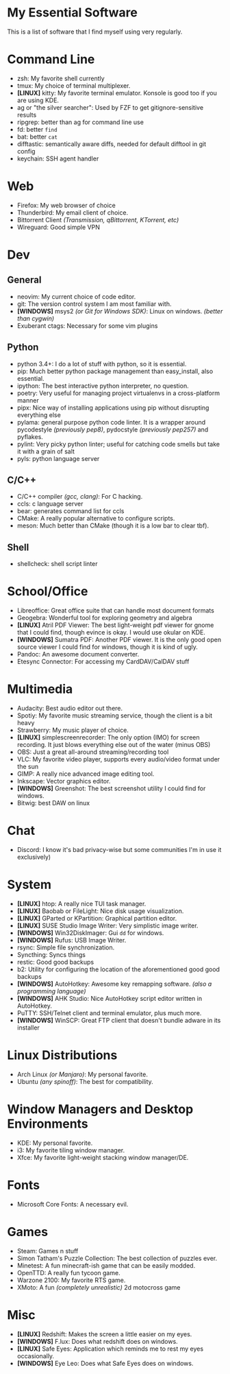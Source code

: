 My Essential Software
=====================

This is a list of software that I find myself using very regularly.

# Command Line

- zsh: My favorite shell currently
- tmux: My choice of terminal multiplexer.
- **[LINUX]** kitty: My favorite terminal emulator.  Konsole is good too if
  you are using KDE.
- ag or "the silver searcher": Used by FZF to get gitignore-sensitive results
- ripgrep: better than ag for command line use
- fd: better `find`
- bat: better `cat`
- difftastic: semantically aware diffs, needed for default difftool in git config
- keychain: SSH agent handler

# Web

- Firefox: My web browser of choice
- Thunderbird: My email client of choice.
- Bittorrent Client _(Transmission, qBittorrent, KTorrent, etc)_
- Wireguard: Good simple VPN

# Dev

## General

- neovim: My current choice of code editor.
- git: The version control system I am most familiar with.
- **[WINDOWS]** msys2 _(or Git for Windows SDK)_: Linux on windows.  _(better
  than cygwin)_
- Exuberant ctags: Necessary for some vim plugins

## Python

- python 3.4+: I do a lot of stuff with python, so it is essential.
- pip: Much better python package management than easy_install, also essential.
- ipython: The best interactive python interpreter, no question.
- poetry: Very useful for managing project virtualenvs in a cross-platform manner
- pipx: Nice way of installing applications using pip without disrupting everything else
- pylama: general purpose python code linter.  It is a wrapper around pycodestyle
  _(previously pep8)_, pydocstyle _(previously pep257)_ and pyflakes.
- pylint: Very picky python linter; useful for catching code smells but take it with
  a grain of salt
- pyls: python language server

## C/C++
- C/C++ compiler _(gcc, clang)_: For C hacking.
- ccls: c language server
- bear: generates command list for ccls
- CMake: A really popular alternative to configure scripts.
- meson: Much better than CMake (though it is a low bar to clear tbf).

## Shell

- shellcheck: shell script linter

# School/Office

- Libreoffice: Great office suite that can handle most document formats
- Geogebra: Wonderful tool for exploring geometry and algebra
- **[LINUX]** Atril PDF Viewer: The best light-weight pdf viewer for gnome that I could find,
  though evince is okay. I would use okular on KDE.
- **[WINDOWS]** Sumatra PDF: Another PDF viewer.  It is the only good open source viewer
  I could find for windows, though it is kind of ugly.
- Pandoc: An awesome document converter.
- Etesync Connector: For accessing my CardDAV/CalDAV stuff

# Multimedia

- Audacity: Best audio editor out there.
- Spotiy: My favorite music streaming service, though the client is a bit heavy
- Strawberry: My music player of choice.
- **[LINUX]** simplescreenrecorder: The only option (IMO) for screen recording.  It just
  blows everything else out of the water (minus OBS)
- OBS: Just a great all-around streaming/recording tool
- VLC: My favorite video player, supports every audio/video format under the sun
- GIMP: A really nice advanced image editing tool.
- Inkscape: Vector graphics editor.
- **[WINDOWS]** Greenshot: The best screenshot utility I could find for windows.
- Bitwig: best DAW on linux

# Chat

- Discord: I know it's bad privacy-wise but some communities I'm in use it exclusively)

# System

- **[LINUX]** htop: A really nice TUI task manager.
- **[LINUX]** Baobab or FileLight: Nice disk usage visualization.
- **[LINUX]** GParted or KPartition: Graphical partition editor.
- **[LINUX]** SUSE Studio Image Writer: Very simplistic image writer.
- **[WINDOWS]** Win32DiskImager: Gui `dd` for windows.
- **[WINDOWS]** Rufus: USB Image Writer.
- rsync: Simple file synchronization.
- Syncthing: Syncs things
- restic: Good good backups
- b2: Utility for configuring the location of the aforementioned good good backups
- **[WINDOWS]** AutoHotkey: Awesome key remapping software.  _(also a
  programming language)_
- **[WINDOWS]** AHK Studio: Nice AutoHotkey script editor written in AutoHotkey.
- PuTTY: SSH/Telnet client and terminal emulator, plus much more.
- **[WINDOWS]** WinSCP: Great FTP client that doesn't bundle adware in its installer

# Linux Distributions

- Arch Linux _(or Manjaro)_: My personal favorite.
- Ubuntu _(any spinoff)_: The best for compatibility.

# Window Managers and Desktop Environments

- KDE: My personal favorite.
- i3: My favorite tiling window manager.
- Xfce: My favorite light-weight stacking window manager/DE.

# Fonts

- Microsoft Core Fonts: A necessary evil.

# Games

- Steam: Games n stuff
- Simon Tatham's Puzzle Collection: The best collection of puzzles ever.
- Minetest: A fun minecraft-ish game that can be easily modded.
- OpenTTD: A really fun tycoon game.
- Warzone 2100: My favorite RTS game.
- XMoto: A fun _(completely unrealistic)_ 2d motocross game

# Misc

- **[LINUX]** Redshift: Makes the screen a little easier on my eyes.
- **[WINDOWS]** F.lux: Does what redshift does on windows.
- **[LINUX]** Safe Eyes: Application which reminds me to rest my eyes occasionally.
- **[WINDOWS]** Eye Leo: Does what Safe Eyes does on windows.
